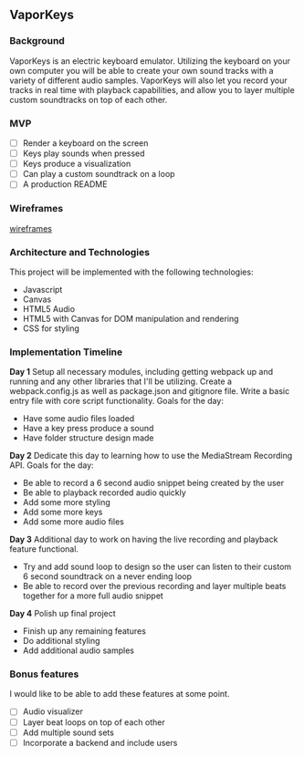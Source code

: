 ## VaporKeys

### Background  

VaporKeys is an electric keyboard emulator. Utilizing the keyboard on your own computer you will be able to create your own sound tracks with a variety of different audio samples. VaporKeys will also let you record your tracks in real time with playback capabilities, and allow you to layer multiple custom soundtracks on top of each other.

### MVP  

- [ ] Render a keyboard on the screen
- [ ] Keys play sounds when pressed
- [ ] Keys produce a visualization
- [ ] Can play a custom soundtrack on a loop
- [ ] A production README

### Wireframes

[wireframes](wireframes/vaporkeys.png)

### Architecture and Technologies

This project will be implemented with the following technologies:

- Javascript
- Canvas
- HTML5 Audio
- HTML5 with Canvas for DOM manipulation and rendering
- CSS for styling

### Implementation Timeline

**Day 1** Setup all necessary modules, including getting webpack up and running and any other libraries that I'll be utilizing. Create a webpack.config.js as well as package.json and gitignore file. Write a basic entry file with core script functionality. Goals for the day:
  - Have some audio files loaded
  - Have a key press produce a sound
  - Have folder structure design made

**Day 2** Dedicate this day to learning how to use the MediaStream Recording API.
Goals for the day:
  - Be able to record a 6 second audio snippet being created by the user
  - Be able to playback recorded audio quickly
  - Add some more styling
  - Add some more keys
  - Add some more audio files

**Day 3** Additional day to work on having the live recording and playback feature functional.

  - Try and add sound loop to design so the user can listen to their custom 6 second soundtrack on a never ending loop
  - Be able to record over the previous recording and layer multiple
  beats together for a more full audio snippet

**Day 4** Polish up final project
  - Finish up any remaining features
  - Do additional styling
  - Add additional audio samples


### Bonus features

I would like to be able to add these features at some point.
- [ ] Audio visualizer
- [ ] Layer beat loops on top of each other
- [ ] Add multiple sound sets
- [ ] Incorporate a backend and include users
